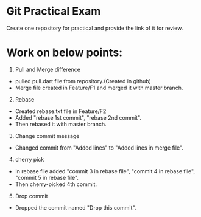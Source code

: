 # Git Practical Exam

Create one repository for practical and provide the link of it for review.


# Work on below points:

1. Pull and Merge difference

- pulled pull.dart file from repository.(Created in github)
- Merge file created in Feature/F1 and merged it with master branch.  

2. Rebase

- Created rebase.txt file in Feature/F2
- Added "rebase 1st commit", "rebase 2nd commit".
- Then rebased it with master branch.

3. Change commit message

- Changed commit from "Added lines" to "Added lines in merge file".

4. cherry pick

- In rebase file added "commit 3 in rebase file", "commit 4 in rebase file", "commit 5 in rebase file". 
- Then cherry-picked 4th commit. 

5. Drop commit

- Dropped the commit named "Drop this commit".
